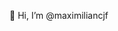 👋 Hi, I’m @maximiliancjf

<!---
maximiliancjf/maximiliancjf is a ✨ special ✨ repository because its `README.md` (this file) appears on your GitHub profile.
You can click the Preview link to take a look at your changes.
--->
